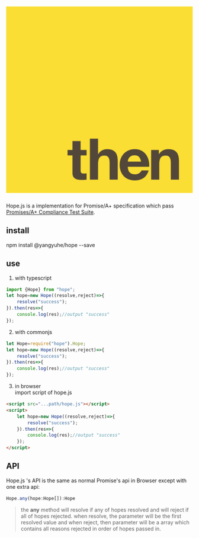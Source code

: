 # ![hope.js](https://github.com/yangyuhe/hope/blob/master/logo.svg)
Hope.js is a implementation for Promise/A+ specification which pass [Promises/A+ Compliance Test Suite](https://github.com/promises-aplus/promises-tests).

## install 
npm install @yangyuhe/hope --save
## use
1. with typescript
```typescript
import {Hope} from "hope";
let hope=new Hope((resolve,reject)=>{
    resolve("success");
}).then(res=>{
    console.log(res);//output "success"
});

```
2. with commonjs
```javascript
let Hope=require("hope").Hope;
let hope=new Hope((resolve,reject)=>{
    resolve("success");
}).then(res=>{
    console.log(res);//output "success"
});
```
3. in browser  
import script of hope.js
```html
<script src="...path/hope.js"></script>
<script>
    let hope=new Hope((resolve,reject)=>{
        resolve("success");
    }).then(res=>{
        console.log(res);//output "success"
    });
</script>
```
## API
Hope.js 's API is the same as normal Promise's api in Browser except with one extra api:  
```javascript
Hope.any(hope:Hope[]):Hope
```
> the **any** method will resolve if any of hopes resolved and will reject if all of hopes rejected.
when resolve, the parameter will be the first resolved value and when reject, then parameter will be a array which contains all reasons rejected in order of hopes passed in.
